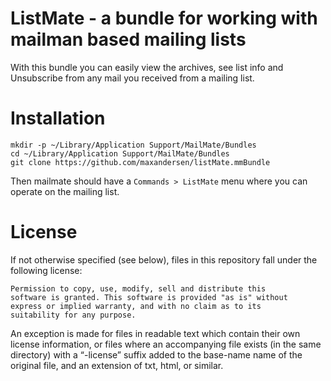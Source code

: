 # ListMate - a bundle for working with mailman based mailing lists

With this bundle you can easily view the archives, see list info and Unsubscribe from any mail you received from a mailing list. 


# Installation

```
mkdir -p ~/Library/Application Support/MailMate/Bundles
cd ~/Library/Application Support/MailMate/Bundles
git clone https://github.com/maxandersen/listMate.mmBundle
```

Then mailmate should have a `Commands > ListMate` menu where you can operate on the mailing list.

# License

If not otherwise specified (see below), files in this repository fall under the following license:

	Permission to copy, use, modify, sell and distribute this
	software is granted. This software is provided "as is" without
	express or implied warranty, and with no claim as to its
	suitability for any purpose.

An exception is made for files in readable text which contain their own license information, or files where an accompanying file exists (in the same directory) with a “-license” suffix added to the base-name name of the original file, and an extension of txt, html, or similar.

